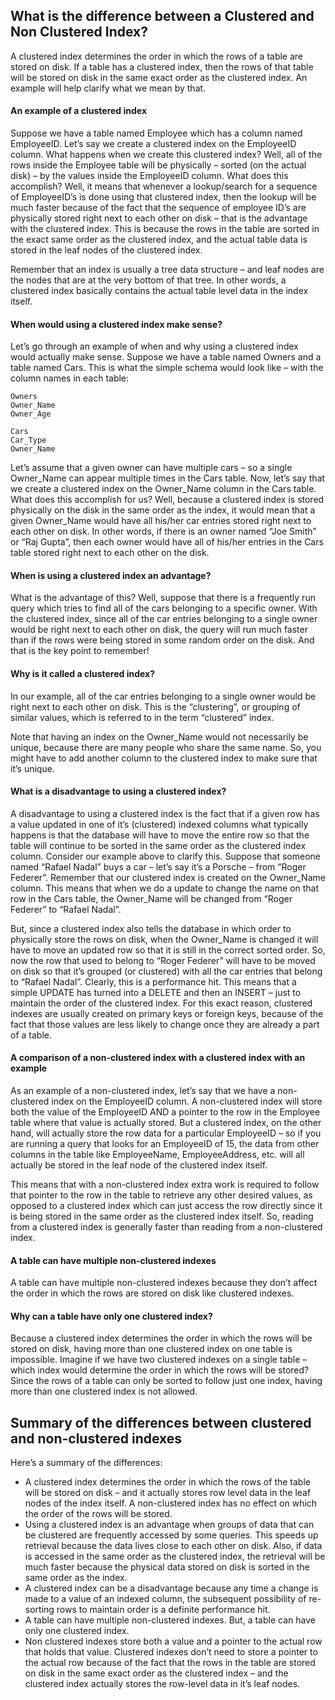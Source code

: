 

## What is the difference between a Clustered and Non Clustered Index?
A clustered index determines the order in which the rows of a table are stored on disk. If a table has a clustered index, then the rows of that table will be stored on disk in the same exact order as the clustered index. An example will help clarify what we mean by that.

#### An example of a clustered index
Suppose we have a table named Employee which has a column named EmployeeID. Let’s say we create a clustered index on the EmployeeID column. What happens when we create this clustered index? Well, all of the rows inside the Employee table will be physically – sorted (on the actual disk) – by the values inside the EmployeeID column. What does this accomplish? Well, it means that whenever a lookup/search for a sequence of EmployeeID’s is done using that clustered index, then the lookup will be much faster because of the fact that the sequence of employee ID’s are physically stored right next to each other on disk – that is the advantage with the clustered index. This is because the rows in the table are sorted in the exact same order as the clustered index, and the actual table data is stored in the leaf nodes of the clustered index.

Remember that an index is usually a tree data structure – and leaf nodes are the nodes that are at the very bottom of that tree. In other words, a clustered index basically contains the actual table level data in the index itself. 

#### When would using a clustered index make sense?
Let’s go through an example of when and why using a clustered index would actually make sense. Suppose we have a table named Owners and a table named Cars. This is what the simple schema would look like – with the column names in each table:
```
Owners
Owner_Name
Owner_Age

Cars
Car_Type
Owner_Name
```
Let’s assume that a given owner can have multiple cars – so a single Owner_Name can appear multiple times in the Cars table.
Now, let’s say that we create a clustered index on the Owner_Name column in the Cars table. What does this accomplish for us? Well, because a clustered index is stored physically on the disk in the same order as the index, it would mean that a given Owner_Name would have all his/her car entries stored right next to each other on disk. In other words, if there is an owner named “Joe Smith” or “Raj Gupta”, then each owner would have all of his/her entries in the Cars table stored right next to each other on the disk.

#### When is using a clustered index an advantage?
What is the advantage of this? Well, suppose that there is a frequently run query which tries to find all of the cars belonging to a specific owner. With the clustered index, since all of the car entries belonging to a single owner would be right next to each other on disk, the query will run much faster than if the rows were being stored in some random order on the disk. And that is the key point to remember!

#### Why is it called a clustered index?

In our example, all of the car entries belonging to a single owner would be right next to each other on disk. This is the “clustering”, or grouping of similar values, which is referred to in the term “clustered” index.

Note that having an index on the Owner_Name would not necessarily be unique, because there are many people who share the same name. So, you might have to add another column to the clustered index to make sure that it’s unique.

#### What is a disadvantage to using a clustered index?
A disadvantage to using a clustered index is the fact that if a given row has a value updated in one of it’s (clustered) indexed columns what typically happens is that the database will have to move the entire row so that the table will continue to be sorted in the same order as the clustered index column. Consider our example above to clarify this. Suppose that someone named “Rafael Nadal” buys a car – let’s say it’s a Porsche – from “Roger Federer”. Remember that our clustered index is created on the Owner_Name column. This means that when we do a update to change the name on that row in the Cars table, the Owner_Name will be changed from “Roger Federer” to “Rafael Nadal”.

But, since a clustered index also tells the database in which order to physically store the rows on disk, when the Owner_Name is changed it will have to move an updated row so that it is still in the correct sorted order. So, now the row that used to belong to “Roger Federer” will have to be moved on disk so that it’s grouped (or clustered) with all the car entries that belong to “Rafael Nadal”. Clearly, this is a performance hit. This means that a simple UPDATE has turned into a DELETE and then an INSERT – just to maintain the order of the clustered index. For this exact reason, clustered indexes are usually created on primary keys or foreign keys, because of the fact that those values are less likely to change once they are already a part of a table.

#### A comparison of a non-clustered index with a clustered index with an example

As an example of a non-clustered index, let’s say that we have a non-clustered index on the EmployeeID column. A non-clustered index will store both the value of the EmployeeID AND a pointer to the row in the Employee table where that value is actually stored. But a clustered index, on the other hand, will actually store the row data for a particular EmployeeID – so if you are running a query that looks for an EmployeeID of 15, the data from other columns in the table like EmployeeName, EmployeeAddress, etc. will all actually be stored in the leaf node of the clustered index itself.

This means that with a non-clustered index extra work is required to follow that pointer to the row in the table to retrieve any other desired values, as opposed to a clustered index which can just access the row directly since it is being stored in the same order as the clustered index itself. So, reading from a clustered index is generally faster than reading from a non-clustered index.

#### A table can have multiple non-clustered indexes

A table can have multiple non-clustered indexes because they don’t affect the order in which the rows are stored on disk like clustered indexes.

#### Why can a table have only one clustered index?

Because a clustered index determines the order in which the rows will be stored on disk, having more than one clustered index on one table is impossible. Imagine if we have two clustered indexes on a single table – which index would determine the order in which the rows will be stored? Since the rows of a table can only be sorted to follow just one index, having more than one clustered index is not allowed.

## Summary of the differences between clustered and non-clustered indexes

Here’s a summary of the differences:

* A clustered index determines the order in which the rows of the table will be stored on disk – and it actually stores row level data in the leaf nodes of the index itself. A non-clustered index has no effect on which the order of the rows will be stored.
* Using a clustered index is an advantage when groups of data that can be clustered are frequently accessed by some queries. This speeds up retrieval because the data lives close to each other on disk. Also, if data is accessed in the same order as the clustered index, the retrieval will be much faster because the physical data stored on disk is sorted in the same order as the index.
* A clustered index can be a disadvantage because any time a change is made to a value of an indexed column, the subsequent possibility of re-sorting rows to maintain order is a definite performance hit.
* A table can have multiple non-clustered indexes. But, a table can have only one clustered index.
* Non clustered indexes store both a value and a pointer to the actual row that holds that value. Clustered indexes don’t need to store a pointer to the actual row because of the fact that the rows in the table are stored on disk in the same exact order as the clustered index – and the clustered index actually stores the row-level data in it’s leaf nodes.
